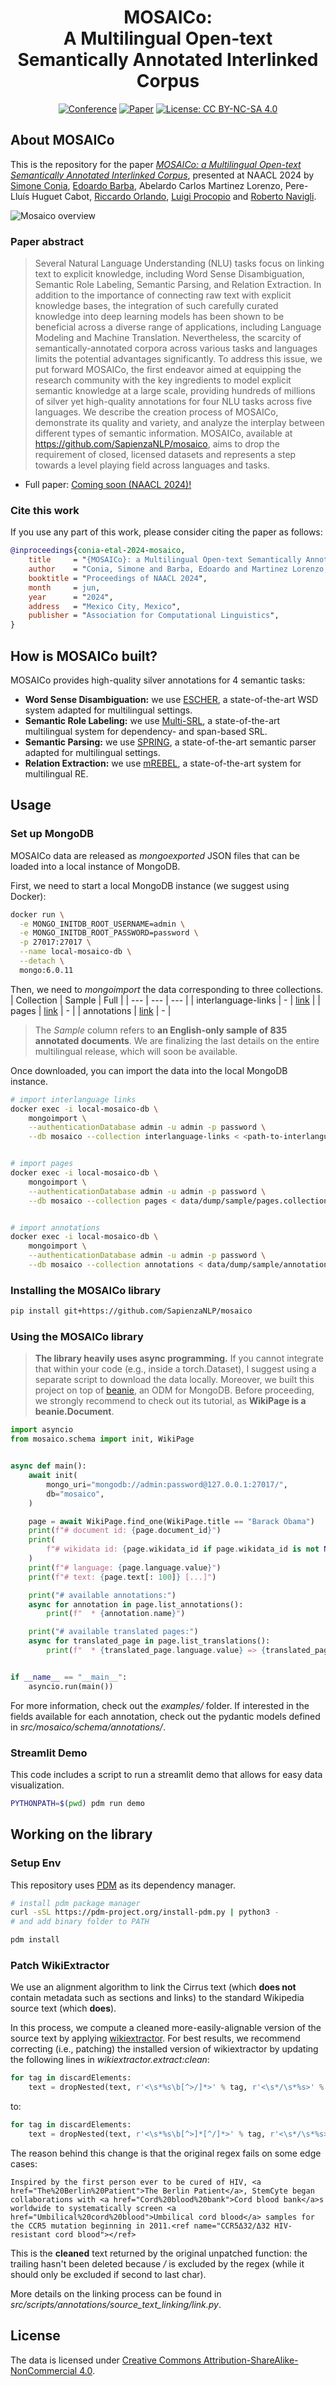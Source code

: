 <div align="center">
    
# MOSAICo:</br>A Multilingual Open-text Semantically Annotated Interlinked Corpus

[![Conference](http://img.shields.io/badge/NAACL-2024-4b44ce.svg)](https://2024.naacl.org/)
[![Paper](http://img.shields.io/badge/paper-ACL--anthology-B31B1B.svg)]()
[![License: CC BY-NC-SA 4.0](https://img.shields.io/badge/License-CC%20BY--NC--SA%204.0-lightgrey.svg)](https://creativecommons.org/licenses/by-nc-sa/4.0/)

</div>

## About MOSAICo
This is the repository for the paper [*MOSAICo: a Multilingual Open-text Semantically Annotated Interlinked Corpus*](), presented at NAACL 2024 by [Simone Conia](https://c-simone.github.io/), [Edoardo Barba](https://edobobo.github.io/), Abelardo Carlos Martinez Lorenzo, Pere-Lluís Huguet Cabot, [Riccardo Orlando](https://riccardorlando.xyz/), [Luigi Procopio](https://poccio.github.io/) and [Roberto Navigli](https://www.diag.uniroma1.it/navigli/).

![Mosaico overview](mosaico_overview.png "Mosaico Overview")

### Paper abstract
> Several Natural Language Understanding (NLU) tasks focus on linking text to explicit knowledge, including Word Sense Disambiguation, Semantic Role Labeling, Semantic Parsing, and Relation Extraction.
In addition to the importance of connecting raw text with explicit knowledge bases, the integration of such carefully curated knowledge into deep learning models has been shown to be beneficial across a diverse range of applications, including Language Modeling and Machine Translation. Nevertheless, the scarcity of semantically-annotated corpora across various tasks and languages limits the potential advantages significantly. To address this issue, we put forward MOSAICo, the first endeavor aimed at equipping the research community with the key ingredients to model explicit semantic knowledge at a large scale, providing hundreds of millions of silver yet high-quality annotations for four NLU tasks across five languages. We describe the creation process of MOSAICo, demonstrate its quality and variety, and analyze the interplay between different types of semantic information. MOSAICo, available at https://github.com/SapienzaNLP/mosaico, aims to drop the requirement of closed, licensed datasets and represents a step towards a level playing field across languages and tasks.

* Full paper: [Coming soon (NAACL 2024)!]()

### Cite this work
If you use any part of this work, please consider citing the paper as follows:

```bibtex
@inproceedings{conia-etal-2024-mosaico,
    title     = "{MOSAICo}: a Multilingual Open-text Semantically Annotated Interlinked Corpus",
    author    = "Conia, Simone and Barba, Edoardo and Martinez Lorenzo, Abelardo Carlos and Huguet Cabot, Pere-Lluis and Orlando, Riccardo and Procopio, Luigi and Navigli, Roberto",
    booktitle = "Proceedings of NAACL 2024",
    month     = jun,
    year      = "2024",
    address   = "Mexico City, Mexico",
    publisher = "Association for Computational Linguistics",
}
```

## How is MOSAICo built?
MOSAICo provides high-quality silver annotations for 4 semantic tasks:
* **Word Sense Disambiguation:** we use [ESCHER](https://github.com/SapienzaNLP/esc), a state-of-the-art WSD system adapted for multilingual settings.
* **Semantic Role Labeling:** we use [Multi-SRL](https://github.com/SapienzaNLP/multi-srl), a state-of-the-art multilingual system for dependency- and span-based SRL.
* **Semantic Parsing:** we use [SPRING](https://github.com/SapienzaNLP/spring), a state-of-the-art semantic parser adapted for multilingual settings.
* **Relation Extraction:** we use [mREBEL](https://github.com/Babelscape/rebel?tab=readme-ov-file#REDFM), a state-of-the-art system for multilingual RE.

## Usage

### Set up MongoDB

MOSAICo data are released as *mongoexported* JSON files that can be loaded into a local instance of MongoDB.

First, we need to start a local MongoDB instance (we suggest using Docker):
```bash
docker run \
  -e MONGO_INITDB_ROOT_USERNAME=admin \
  -e MONGO_INITDB_ROOT_PASSWORD=password \
  -p 27017:27017 \
  --name local-mosaico-db \
  --detach \
  mongo:6.0.11
```

Then, we need to *mongoimport* the data corresponding to three collections.
| Collection | Sample | Full |
| --- | --- | --- |
| interlanguage-links | - | [link](https://drive.google.com/file/d/1pAWoSwf-xiXZZvK4SQMRADIg2zu_Ua1P/view?usp=sharing) |
| pages | [link](https://drive.google.com/file/d/1ZiFeG0sx3rfNS-JQsEIBzAWW1JfLF0Vy/view?usp=sharing) | - |
| annotations | [link](https://drive.google.com/file/d/12equcYN_u06P0HGQILPFDr2ixMAD0v2H/view?usp=sharing) | - |

> The *Sample* column refers to **an English-only sample of 835 annotated documents**. We are finalizing the last details on the entire multilingual release, which will soon be available.

Once downloaded, you can import the data into the local MongoDB instance.
```bash
# import interlanguage links
docker exec -i local-mosaico-db \
    mongoimport \
    --authenticationDatabase admin -u admin -p password \
    --db mosaico --collection interlanguage-links < <path-to-interlanguage-links.collection.json>


# import pages
docker exec -i local-mosaico-db \
    mongoimport \
    --authenticationDatabase admin -u admin -p password \
    --db mosaico --collection pages < data/dump/sample/pages.collection.json


# import annotations
docker exec -i local-mosaico-db \
    mongoimport \
    --authenticationDatabase admin -u admin -p password \
    --db mosaico --collection annotations < data/dump/sample/annotations.collection.json
```


### Installing the MOSAICo library

```bash
pip install git+https://github.com/SapienzaNLP/mosaico
```

### Using the MOSAICo library

> **The library heavily uses async programming.** If you cannot integrate that within your code (e.g., inside a torch.Dataset), I suggest using a separate script to download the data locally. Moreover, we built this project on top of [beanie](https://beanie-odm.dev/), an ODM for MongoDB. Before proceeding, we strongly recommend to check out its tutorial, as **WikiPage is a beanie.Document**.

```python
import asyncio
from mosaico.schema import init, WikiPage


async def main():
    await init(
        mongo_uri="mongodb://admin:password@127.0.0.1:27017/",
        db="mosaico",
    )

    page = await WikiPage.find_one(WikiPage.title == "Barack Obama")
    print(f"# document id: {page.document_id}")
    print(
        f"# wikidata id: {page.wikidata_id if page.wikidata_id is not None else '<not available>'}"
    )
    print(f"# language: {page.language.value}")
    print(f"# text: {page.text[: 100]} [...]")

    print("# available annotations:")
    async for annotation in page.list_annotations():
        print(f"  * {annotation.name}")

    print("# available translated pages:")
    async for translated_page in page.list_translations():
        print(f"  * {translated_page.language.value} => {translated_page.document_id}")


if __name__ == "__main__":
    asyncio.run(main())
```

For more information, check out the *examples/* folder. If interested in the fields available for each annotation, check out the pydantic models defined in *src/mosaico/schema/annotations/*.

### Streamlit Demo

This code includes a script to run a streamlit demo that allows for easy data visualization.

```bash
PYTHONPATH=$(pwd) pdm run demo
```

## Working on the library

### Setup Env

This repository uses [PDM](https://pdm-project.org/en/latest/) as its dependency manager.

```bash
# install pdm package manager
curl -sSL https://pdm-project.org/install-pdm.py | python3 -
# and add binary folder to PATH

pdm install
```

### Patch WikiExtractor

We use an alignment algorithm to link the Cirrus text (which **does not** contain metadata such as sections and links) to the standard Wikipedia source text (which **does**).

In this process, we compute a cleaned more-easily-alignable version of the source text by applying [wikiextractor](https://github.com/attardi/wikiextractor). For best results,
we recommend correcting (i.e., patching) the installed version of wikiextractor by updating the following lines in *wikiextractor.extract:clean*:
```python
for tag in discardElements:
    text = dropNested(text, r'<\s*%s\b[^>/]*>' % tag, r'<\s*/\s*%s>' % tag)
```
to:
```python
for tag in discardElements:
    text = dropNested(text, r'<\s*%s\b[^>]*[^/]*>' % tag, r'<\s*/\s*%s>' % tag)
```

The reason behind this change is that the original regex fails on some edge cases:
```
Inspired by the first person ever to be cured of HIV, <a href="The%20Berlin%20Patient">The Berlin Patient</a>, StemCyte began collaborations with <a href="Cord%20blood%20bank">Cord blood bank</a>s worldwide to systematically screen <a href="Umbilical%20cord%20blood">Umbilical cord blood</a> samples for the CCR5 mutation beginning in 2011.<ref name="CCR5Δ32/Δ32 HIV-resistant cord blood"></ref>
```
This is the **cleaned** text returned by the original unpatched function: the trailing *<ref>* hasn't been deleted because */* is excluded by the regex (while it should only be excluded if second to last char).


More details on the linking process can be found in *src/scripts/annotations/source_text_linking/link.py*.

## License
The data is licensed under [Creative Commons Attribution-ShareAlike-NonCommercial 4.0](https://creativecommons.org/licenses/by-nc-sa/4.0/).
